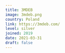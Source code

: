 ```yaml
---
title: 3MDEB
image: 3mdeb.png
country: Poland
link: https://3mdeb.com/
level: silver
joined: 2019
date: 2021-03-31
draft: false
---
```

